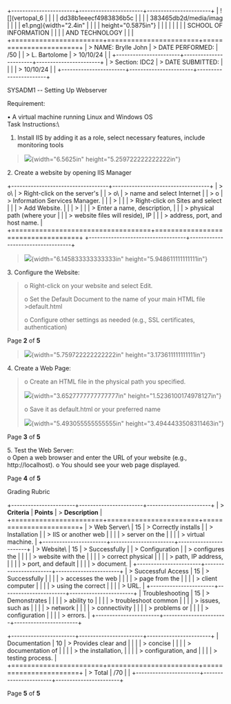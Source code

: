 +-----------------------+-----------------------+-----------------------+
| ![](vertopal_6        |                       |                       |
| dd38b1eeecf4983836b5c |                       |                       |
| 383465db2d/media/imag |                       |                       |
| e1.png){width="2.4in" |                       |                       |
| height="0.5875in"}    |                       |                       |
|                       |                       |                       |
| SCHOOL OF INFORMATION |                       |                       |
| AND TECHNOLOGY        |                       |                       |
+=======================+=======================+=======================+
| > NAME: Brylle John   | > DATE PERFORMED:     | /50                   |
| > L. Bartolome        | > 10/10/24            |                       |
+-----------------------+-----------------------+-----------------------+
| > Section: IDC2       | > DATE SUBMITTED:     |                       |
|                       | > 10/10/24            |                       |
+-----------------------+-----------------------+-----------------------+

SYSADM1 -- Setting Up Webserver

Requirement:

• A virtual machine running Linux and Windows OS\
Task Instructions:\
1. Install IIS by adding it as a role, select necessary features,
include monitoring tools

> ![](vertopal_6dd38b1eeecf4983836b5c383465db2d/media/image2.png){width="6.5625in"
> height="5.259722222222222in"}

2\. Create a website by opening IIS Manager

+-----------------------------------+-----------------------------------+
| > o\                              | > Right-click on the server's     |
| > o\                              | > name and select Internet        |
| > o                               | > Information Services Manager.   |
|                                   | >                                 |
|                                   | > Right-click on Sites and select |
|                                   | > Add Website.                    |
|                                   | >                                 |
|                                   | > Enter a name, description,      |
|                                   | > physical path (where your       |
|                                   | > website files will reside), IP  |
|                                   | > address, port, and host name.   |
+===================================+===================================+
+-----------------------------------+-----------------------------------+

> ![](vertopal_6dd38b1eeecf4983836b5c383465db2d/media/image3.png){width="6.145833333333333in"
> height="5.948611111111111in"}

3\. Configure the Website:

> o Right-click on your website and select Edit.
>
> o Set the Default Document to the name of your main HTML file
> \>default.html
>
> o Configure other settings as needed (e.g., SSL certificates,
> authentication)

Page **2** of **5**

> ![](vertopal_6dd38b1eeecf4983836b5c383465db2d/media/image4.png){width="5.759722222222222in"
> height="3.173611111111111in"}

4\. Create a Web Page:

> o Create an HTML file in the physical path you specified.
>
> ![](vertopal_6dd38b1eeecf4983836b5c383465db2d/media/image5.png){width="3.6527777777777777in"
> height="1.5236100174978127in"}
>
> o Save it as default.html or your preferred name
>
> ![](vertopal_6dd38b1eeecf4983836b5c383465db2d/media/image6.png){width="5.493055555555555in"
> height="3.4944433508311463in"}

Page **3** of **5**

5\. Test the Web Server:\
o Open a web browser and enter the URL of your website (e.g.,
http://localhost). o You should see your web page displayed.

Page **4** of **5**

Grading Rubric

+-----------------------+-----------------------+-----------------------+
| > **Criteria**        | **Points**            | > **Description**     |
+=======================+=======================+=======================+
| > Web Server\         | 15                    | > Correctly installs  |
| > Installation        |                       | > IIS or another web  |
|                       |                       | > server on the       |
|                       |                       | > virtual machine.    |
+-----------------------+-----------------------+-----------------------+
| > Website\            | 15                    | > Successfully        |
| > Configuration       |                       | > configures the      |
|                       |                       | > website with the    |
|                       |                       | > correct physical    |
|                       |                       | > path, IP address,   |
|                       |                       | > port, and default   |
|                       |                       | > document.           |
+-----------------------+-----------------------+-----------------------+
| > Successful Access   | 15                    | > Successfully        |
|                       |                       | > accesses the web    |
|                       |                       | > page from the       |
|                       |                       | > client computer     |
|                       |                       | > using the correct   |
|                       |                       | > URL.                |
+-----------------------+-----------------------+-----------------------+
| Troubleshooting       | 15                    | > Demonstrates        |
|                       |                       | > ability to          |
|                       |                       | > troubleshoot common |
|                       |                       | > issues, such as     |
|                       |                       | > network             |
|                       |                       | > connectivity        |
|                       |                       | > problems or         |
|                       |                       | > configuration       |
|                       |                       | > errors.             |
+-----------------------+-----------------------+-----------------------+

+-----------------------+-----------------------+-----------------------+
| Documentation         | 10                    | > Provides clear and  |
|                       |                       | > concise             |
|                       |                       | > documentation of    |
|                       |                       | > the installation,   |
|                       |                       | > configuration, and  |
|                       |                       | > testing process.    |
+=======================+=======================+=======================+
| > Total               | /70                   |                       |
+-----------------------+-----------------------+-----------------------+

Page **5** of **5**
